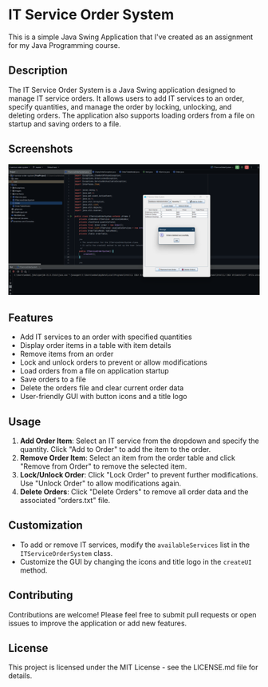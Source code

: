 # IT Service Order System

This is a simple Java Swing Application that I've created as an assignment for my Java Programming course.

## Description

The IT Service Order System is a Java Swing application designed to manage IT service orders. It allows users to add IT services to an order, specify quantities, and manage the order by locking, unlocking, and deleting orders. The application also supports loading orders from a file on startup and saving orders to a file.

## Screenshots

<!-- Screenshots -->
![App Screenshot](src/Images/run.png)

## Features

- Add IT services to an order with specified quantities
- Display order items in a table with item details
- Remove items from an order
- Lock and unlock orders to prevent or allow modifications
- Load orders from a file on application startup
- Save orders to a file
- Delete the orders file and clear current order data
- User-friendly GUI with button icons and a title logo

## Usage

1. **Add Order Item**: Select an IT service from the dropdown and specify the quantity. Click "Add to Order" to add the item to the order.
2. **Remove Order Item**: Select an item from the order table and click "Remove from Order" to remove the selected item.
3. **Lock/Unlock Order**: Click "Lock Order" to prevent further modifications. Use "Unlock Order" to allow modifications again.
4. **Delete Orders**: Click "Delete Orders" to remove all order data and the associated "orders.txt" file.

## Customization

- To add or remove IT services, modify the `availableServices` list in the `ITServiceOrderSystem` class.
- Customize the GUI by changing the icons and title logo in the `createUI` method.

## Contributing

Contributions are welcome! Please feel free to submit pull requests or open issues to improve the application or add new features.

## License

This project is licensed under the MIT License - see the LICENSE.md file for details.